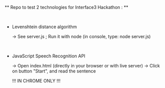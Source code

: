 ** Repo to test 2 technologies for Interface3 Hackathon : **

<br />

- Levenshtein distance algorithm

  ->  See server.js ; Run it with node (in console, type: node server.js)

<br />

- JavaScript Speech Recognition API

  ->  Open index.html (directly in your browser or with live server)
  ->  Click on button "Start", and read the sentence

    !!! IN CHROME ONLY !!!
